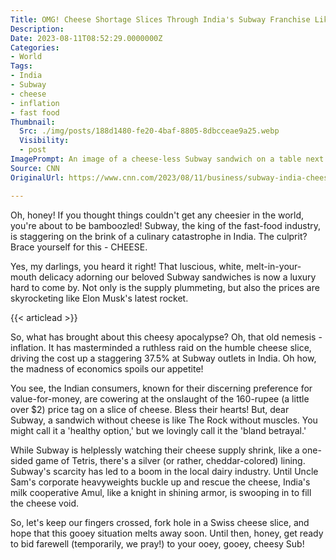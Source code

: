 ```yaml
---
Title: OMG! Cheese Shortage Slices Through India's Subway Franchise Like a Hot Knife! Unbelievable Cost Surge Reported!
Description: 
Date: 2023-08-11T08:52:29.0000000Z
Categories:
- World
Tags:
- India
- Subway
- cheese
- inflation
- fast food
Thumbnail:
  Src: ./img/posts/188d1480-fe20-4baf-8805-8dbcceae9a25.webp
  Visibility:
  - post
ImagePrompt: An image of a cheese-less Subway sandwich on a table next to an empty cheese wrapper, conveying an element of shortage and loss amidst an otherwise mouthwatering food setting.
Source: CNN
OriginalUrl: https://www.cnn.com/2023/08/11/business/subway-india-cheese-slices-inflation/index.html

---
```

Oh, honey! If you thought things couldn't get any cheesier in the world, you're about to be bamboozled! Subway, the king of the fast-food industry, is staggering on the brink of a culinary catastrophe in India. The culprit? Brace yourself for this - CHEESE. 

Yes, my darlings, you heard it right! That luscious, white, melt-in-your-mouth delicacy adorning our beloved Subway sandwiches is now a luxury hard to come by. Not only is the supply plummeting, but also the prices are skyrocketing like Elon Musk's latest rocket. 

{{< articlead >}}

So, what has brought about this cheesy apocalypse? Oh, that old nemesis - inflation. It has masterminded a ruthless raid on the humble cheese slice, driving the cost up a staggering 37.5% at Subway outlets in India. Oh how, the madness of economics spoils our appetite! 

You see, the Indian consumers, known for their discerning preference for value-for-money, are cowering at the onslaught of the 160-rupee (a little over $2) price tag on a slice of cheese. Bless their hearts! But, dear Subway, a sandwich without cheese is like The Rock without muscles. You might call it a 'healthy option,' but we lovingly call it the 'bland betrayal.' 

While Subway is helplessly watching their cheese supply shrink, like a one-sided game of Tetris, there's a silver (or rather, cheddar-colored) lining. Subway's scarcity has led to a boom in the local dairy industry. Until Uncle Sam's corporate heavyweights buckle up and rescue the cheese, India's milk cooperative Amul, like a knight in shining armor, is swooping in to fill the cheese void. 

So, let's keep our fingers crossed, fork hole in a Swiss cheese slice, and hope that this gooey situation melts away soon. Until then, honey, get ready to bid farewell (temporarily, we pray!) to your ooey, gooey, cheesy Sub!